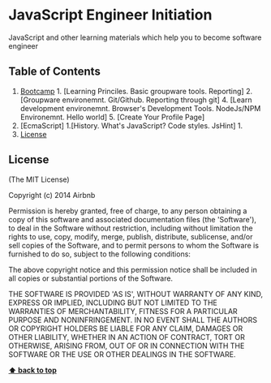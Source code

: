 # JavaScript Engineer Initiation

JavaScript and other learning materials which help you to become software engineer


## Table of Contents

  1. [Bootcamp](#bootcamp)
    1. [Learning Princiles. Basic groupware tools. Reporting]
    2. [Groupware environemnt. Git/Github. Reporting through git]
    4. [Learn development environemnt. Browser's Development Tools. NodeJs/NPM Environemnt. Hello world]
    5. [Create Your Profile Page]
  1. [EcmaScript]
    1.[History. What's JavaScript? Code styles. JsHint]
    1.
  2. [License](#License)
 



## License

(The MIT License)

Copyright (c) 2014 Airbnb

Permission is hereby granted, free of charge, to any person obtaining
a copy of this software and associated documentation files (the
'Software'), to deal in the Software without restriction, including
without limitation the rights to use, copy, modify, merge, publish,
distribute, sublicense, and/or sell copies of the Software, and to
permit persons to whom the Software is furnished to do so, subject to
the following conditions:

The above copyright notice and this permission notice shall be
included in all copies or substantial portions of the Software.

THE SOFTWARE IS PROVIDED 'AS IS', WITHOUT WARRANTY OF ANY KIND,
EXPRESS OR IMPLIED, INCLUDING BUT NOT LIMITED TO THE WARRANTIES OF
MERCHANTABILITY, FITNESS FOR A PARTICULAR PURPOSE AND NONINFRINGEMENT.
IN NO EVENT SHALL THE AUTHORS OR COPYRIGHT HOLDERS BE LIABLE FOR ANY
CLAIM, DAMAGES OR OTHER LIABILITY, WHETHER IN AN ACTION OF CONTRACT,
TORT OR OTHERWISE, ARISING FROM, OUT OF OR IN CONNECTION WITH THE
SOFTWARE OR THE USE OR OTHER DEALINGS IN THE SOFTWARE.

**[⬆ back to top](#table-of-contents)**

